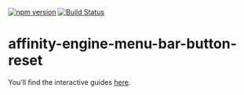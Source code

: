 [![npm version](https://badge.fury.io/js/affinity-engine-menu-bar-button-reset.svg)](https://badge.fury.io/js/affinity-engine-menu-bar-button-reset)
[![Build Status](https://travis-ci.org/affinity-engine/affinity-engine-menu-bar-button-reset.svg?branch=master)](https://travis-ci.org/affinity-engine/affinity-engine-menu-bar-button-reset)

# affinity-engine-menu-bar-button-reset

You'll find the interactive guides [here](http://www.affinityengine.org/#/api/components/menu-bar/buttons/reset).
